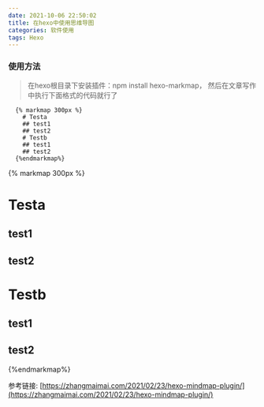 ```yaml
---
date: 2021-10-06 22:50:02
title: 在hexo中使用思维导图
categories: 软件使用
tags: Hexo
---
```



### 使用方法

> 在hexo根目录下安装插件：npm install hexo-markmap， 然后在文章写作中执行下面格式的代码就行了


```
  {% markmap 300px %}
    # Testa
    ## test1
    ## test2
    # Testb
    ## test1
    ## test2
  {%endmarkmap%}

```
{% markmap 300px %}
# Testa
## test1
## test2
# Testb
## test1
## test2
{%endmarkmap%}



  参考链接: [https://zhangmaimai.com/2021/02/23/hexo-mindmap-plugin/](https://zhangmaimai.com/2021/02/23/hexo-mindmap-plugin/)